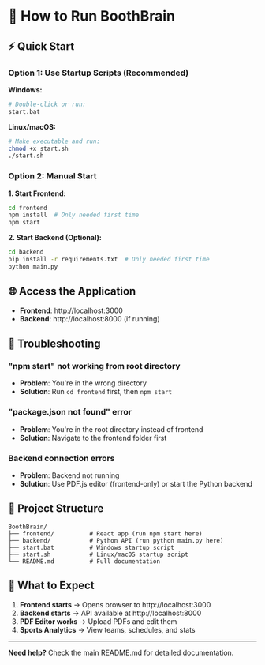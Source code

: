 # 🚀 How to Run BoothBrain

## ⚡ Quick Start

### **Option 1: Use Startup Scripts (Recommended)**

**Windows:**
```bash
# Double-click or run:
start.bat
```

**Linux/macOS:**
```bash
# Make executable and run:
chmod +x start.sh
./start.sh
```

### **Option 2: Manual Start**

**1. Start Frontend:**
```bash
cd frontend
npm install  # Only needed first time
npm start
```

**2. Start Backend (Optional):**
```bash
cd backend
pip install -r requirements.txt  # Only needed first time
python main.py
```

## 🌐 Access the Application

- **Frontend**: http://localhost:3000
- **Backend**: http://localhost:8000 (if running)

## 🔧 Troubleshooting

### **"npm start" not working from root directory**
- **Problem**: You're in the wrong directory
- **Solution**: Run `cd frontend` first, then `npm start`

### **"package.json not found" error**
- **Problem**: You're in the root directory instead of frontend
- **Solution**: Navigate to the frontend folder first

### **Backend connection errors**
- **Problem**: Backend not running
- **Solution**: Use PDF.js editor (frontend-only) or start the Python backend

## 📁 Project Structure

```
BoothBrain/
├── frontend/          # React app (run npm start here)
├── backend/           # Python API (run python main.py here)
├── start.bat          # Windows startup script
├── start.sh           # Linux/macOS startup script
└── README.md          # Full documentation
```

## 🎯 What to Expect

1. **Frontend starts** → Opens browser to http://localhost:3000
2. **Backend starts** → API available at http://localhost:8000
3. **PDF Editor works** → Upload PDFs and edit them
4. **Sports Analytics** → View teams, schedules, and stats

---

**Need help?** Check the main README.md for detailed documentation.

